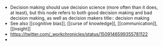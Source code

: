 - Decision making should use decision science (more often than it does, at least), but this node refers to both good decision making and bad decision making, as well as decision makers
  title:: decision making
- See also [[cognitive bias]], [[curse of knowledge]], [[communication]], [[insight]]
- https://twitter.com/_workchronicles/status/1509146599355781122
-